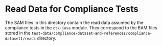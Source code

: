 # Read Data for Compliance Tests

The SAM files in this directory contain the read data assumed by the compliance tests
in the `ctk-java` module.  They correspond to the BAM files stored in
the `test-data/compliance-dataset-and-references/compliance-dataset1/reads`
directory.
